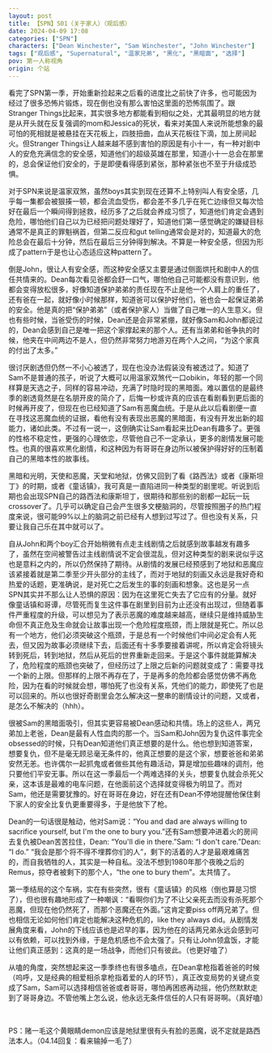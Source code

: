 ```yaml
---
layout: post
title: 【SPN】S01（关于家人）（观后感）
date: 2024-04-09 17:08
categories: ["SPN"]
characters: ["Dean Winchester", "Sam Winchester", "John Winchester"]
tags: ["观后感", "Supernatural", "温家兄弟", "黑化", "黑暗面", "选择"]
pov: 第一人称视角
origin: 个站
---
```


看完了SPN第一季，开始重新捡起来之后看的进度比之前快了许多，也可能因为经过了很多恐怖片锻炼，现在倒也没有那么害怕这里面的恐怖氛围了。跟Stranger Things比起来，其实很多地方都能看到相似之处，尤其最明显的地方就是从开头就在反复强调的mom和Jessica的死状，看来对美国人来说所能想象的最可怕的死相就是被悬挂在天花板上，四肢扭曲，血从天花板往下滴，加上房间起火。但Stranger Things让人越来越不感到害怕的原因是有小十一，有一种对剧中人的安危充满信念的安全感，知道他们的超级英雄在那里，知道小十一总会在那里的，总会保证他们安全的，于是即便看得感到紧张，那种紧张也不至于升级成恐惧。

对于SPN来说是温家双煞，虽然boys其实到现在还算不上特别叫人有安全感，几乎每一集都会被狠揍一顿，都会流血受伤，都会差不多几乎在死亡边缘但又每次恰好在最后一个瞬间得到拯救，经历多了之后就会养成习惯了，知道他们肯定会遇到危险，哪怕他们自己以为已经把问题处理好了，知道他们第一感觉确定的嫌疑目标通常不是真正的罪魁祸首，但第二反应和gut telling通常会是对的，知道最大的危险总会在最后十分钟，然后在最后三分钟得到解决。不算是一种安全感，但因为形成了pattern于是也让心态适应这种pattern了。

倒是John，很让人有安全感，而这种安全感又主要是通过侧面烘托和剧中人的信任共情来的。Dean每次看见爸都会舒一口气，哪怕他自己可能都没有意识到，他都会变得放松很多，好像知道保护弟弟的责任现在不止是他一个人肩上的重任了，还有爸在一起，就好像小时候那样，知道爸可以保护好他们，爸也会一起保证弟弟的安全。他是真的把“保护弟弟”（或者保护家人）当做了自己唯一的人生意义。但也有些时候，当爸受伤的时候，Dean还是会非常紧绷，就好像Sam和John都说过的，Dean会感到自己是唯一把这个家撑起来的那个人。还有当弟弟和爸争执的时候，他夹在中间两边不是人，但仍然非常努力地游刃在两个人之间，“为这个家真的付出了太多。”

很讨厌剧透但仍然一不小心被透了，现在也没办法假装没有被透过了。知道了Sam不是普通的孩子，听说了大概可以用温家双煞代一口obikin，年轻的那一个同样算是天选之子，同样的容易冲动，充满了时隐时现的黑暗面。难以置信的是最终季的剧透竟然是在名朋开皮的简介了，后悔一秒或许真的应该在看剧看到更后面的时候再开皮了，但现在也已经知道了Sam有恶魔血统。于是从此以后看剧便一直在寻找这恶魔血统的证据，看他有没有表现出恶魔的黑暗面，有没有开发出新的超能力，诸如此类。不过有一说一，这倒确实让Sam看起来比Dean有趣多了。更强的性格不稳定性，更强的心理依恋，尽管他自己不一定承认，更多的剧情发展可能性。也真的很喜欢黑化剧情，和这种因为有哥哥在身边所以被保护得好好的压制着自己的黑暗本性的故事线。

黑暗和光明，天使和恶魔，天堂和地狱，仿佛又回到了看《路西法》或者《康斯坦丁》的时期，或者《童话镇》，我可真是一直陷进同一种类型的剧里呢。听说到后期也会出现SPN自己的路西法和康斯坦丁，很期待和那些别的剧都一起玩一玩crossover了。几乎可以确定自己会产生很多文梗脑洞的，尽管按照圈子的热门程度来说，很可能99%以上的脑洞之前已经有人想到过写过了。但也没有关系，只要让我自己乐在其中就可以了。

自从John和两个boy汇合开始稍微有点走主线剧情之后就感到故事越发有趣多了，虽然在空间被警告过主线剧情说不定会很混乱，但对这种类型的剧来说似乎这也是意料之内的，所以仍然保持了期待。从剧情的发展已经预感到了地狱和恶魔应该紧接着就是第二季至少开头部分的主线了，而对于地狱的刻画又永远是我好奇和热爱的话题，更准确说，是对死亡之后发生的事的刻画和想象。这也是另一点SPN其实并不那么让人恐惧的原因：因为在这里死亡失去了它应有的分量。就好像童话镇和哥谭，尽管死而复生这件事在剧里到目前为止还没有出现过，但随着事件严重程度的升级，可以想见为了表示恶魔的难度越来越高，继续只是维持威胁生命但不真正危及生命就会让故事出现一个危险程度瓶颈，而上限就是死亡。所以总有一个地方，他们必须突破这个瓶颈，于是总有一个时候他们中间必定会有人死去，但又因为故事必须继续下去，后面还有十多季要接着讲呢，所以肯定会将镜头转到死后，转到地狱，然后从死后的世界重新走回来。于是这个事件就能算解决了，危险程度的瓶颈也突破了，但经历过了上限之后新的问题就变成了：需要寻找一个新的上限。但那样的上限不再存在了，于是再多的危险都会感觉仿佛不再危险，因为在看的时候就会想，哪怕死了也没有关系，凭他们的能力，即使死了也是可以回来的。所以也很好奇剧里会怎么解决这一整串的剧情设计的问题，又或者，是怎么不解决的（hhh）。

很被Sam的黑暗面吸引，但其实更容易被Dean感动和共情。场上的这些人，两兄弟加上老爸，Dean是最有人性血肉的那一个。当Sam和John因为复仇这件事完全obsessed的时候，只有Dean知道他们真正想要的是什么。他也想到知道答案，想要复仇，但不是毫无顾忌毫无条件的，他真正想要的是这个家，想要爸爸和弟弟安然无恙。也许偶尔一起抓鬼或者做些其他有趣活动，算是增加些趣味的调剂，他只要他们平安无事。所以在这一季最后一个两难选择的关头，想要复仇就会杀死父亲，这本该是最难的电车问题，在他面前这个选择就变得极为明显了。而对Sam，他还是需要犹豫的。好在哥哥在身边，好在还有Dean不停地提醒他保住剩下家人的安全比复仇更重要得多，于是他放下了枪。

Dean的一句话很是触动，他对Sam说：“You and dad are always willing to sacrifice yourself, but I'm the one to bury you.”还有Sam想要冲进着火的房间去复仇被Dean苦苦拉住，Dean: “You'll die in there.”Sam: “I don't care.”Dean: “I do.” “我会是那个将不得不埋葬你们的人”，剩下的活着的人才是最艰难痛苦的，而自我牺牲的人，其实是一种自私。没法不想到1980年那个夜晚之后的Remus，掠夺者被剩下的那个人，“the one to bury them”。太共情了。

第一季结局的这个车祸，实在有些突然，很有《童话镇》的风格（倒也算是习惯了），但也很有趣地形成了一种嘲讽：“看啊你们为了不让父亲死去而没有杀死那个恶魔，但现在他仍然死了，而那个恶魔还在外面。”这肯定要piss off两兄弟了。但也相信无论如何他们肯定也能解决这种危机的，like they always did。从剧情发展角度来看，John的下线应该也是迟早的事，因为他在的话两兄弟永远会感到可以有依赖，可以找到外缘，于是危机感也不会太强了。只有让John领盒饭，才能让他们真正感到：这真的是一场战争，而他们只有彼此。（也更好嗑了）

从嗑的角度，突然想起来这一季季终也有很多嗑点，在Dean拿枪指着爸爸的时候（呜呼，又是经典的相爱相杀拿枪指着爱的人的环节），真正改变局势的关键点变成了Sam，Sam可以选择相信爸爸或者哥哥，哪怕再困惑再动摇，他仍然默默走到了哥哥身边。不管他嘴上怎么说，他永远无条件信任的人只有哥哥啊。（真好嗑）

<br>

PS：赌一毛这个黄眼睛demon应该是地狱里很有头有脸的恶魔，说不定就是路西法本人。（04.14回复：看来输掉一毛了）
